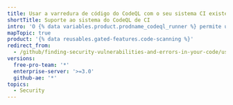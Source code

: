 ```yaml
---
title: Usar a varredura de código do CodeQL com o seu sistema CI existente
shortTitle: Suporte ao sistema do CodeQL de CI
intro: 'O {% data variables.product.prodname_codeql_runner %} permite usar seu sistema de CI existente para executar {% data variables.product.prodname_codeql %} {% data variables.product.prodname_code_scanning %}.'
mapTopic: true
product: '{% data reusables.gated-features.code-scanning %}'
redirect_from:
  - /github/finding-security-vulnerabilities-and-errors-in-your-code/using-codeql-code-scanning-with-your-existing-ci-system
versions:
  free-pro-team: '*'
  enterprise-server: '>=3.0'
  github-ae: '*'
topics:
  - Security
---
```


